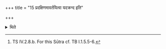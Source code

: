+++
title = "15 प्रदक्षिणमावर्तयित्वा यदक्रन्द इति"

+++

<details><summary>थिते</summary>

15. Having made the horse to turn from the left to the right (i.e. in a clockwise manner), he makes it step upon (the same place) with yadakrandaḥ...[^1]  


[^1]: TS IV.2.8.b. For this Sūtra cf. TB I.1.5.5-6.
</details>
